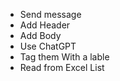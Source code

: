 - Send message
- Add Header
- Add Body
- Use ChatGPT
- Tag them With a lable
- Read from Excel List 

